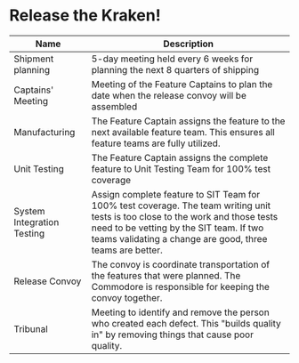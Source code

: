 # Release the Kraken!

 | Name                       | Description                                                                                                                                                                                                                             |
 |----------------------------|-----------------------------------------------------------------------------------------------------------------------------------------------------------------------------------------------------------------------------------------|
 | Shipment planning          | 5-day meeting held every 6 weeks for planning the next 8 quarters of shipping                                                                                                                                                           |
 | Captains' Meeting          | Meeting of the Feature Captains to plan the date when the release convoy will be assembled                                                                                                                                              |
 | Manufacturing              | The Feature Captain assigns the feature to the next available feature team. This ensures all feature teams are fully utilized.                                                                                                          |
 | Unit Testing               | The Feature Captain assigns the complete feature to Unit Testing Team for 100% test coverage                                                                                                                                            |
 | System Integration Testing | Assign complete feature to SIT Team for 100% test coverage. The team writing unit tests is too close to the work and those tests need to be vetting by the SIT team. If two teams validating a change are good, three teams are better. |
 | Release Convoy             | The convoy is coordinate transportation of the features that were planned. The Commodore is responsible for keeping the convoy together.                                                                                                |
 | Tribunal                   | Meeting to identify and remove the person who created each defect. This "builds quality in" by removing things that cause poor quality.                                                                                                 |

